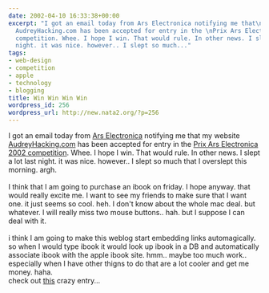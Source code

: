 ```yaml
---
date: 2002-04-10 16:33:38+00:00
excerpt: "I got an email today from Ars Electronica notifying me that\nmy website
  AudreyHacking.com has been accepted for entry in the \nPrix Ars Electronica 2002
  competition. Whee. I hope I win. That would rule. In other news. I slept a lot last
  night. it was nice. however.. I slept so much..."
tags:
- web-design
- competition
- apple
- technology
- blogging
title: Win Win Win Win
wordpress_id: 256
wordpress_url: http://new.nata2.org/?p=256
---
```


I got an email today from <a href="http://www.aec.at">Ars Electronica</a> notifying me that
my website <a href="http://www.audreyhacking.com">AudreyHacking.com</a> has been accepted for entry in the 
<a href="http://prixars.aec.at/2002/">Prix Ars Electronica 2002 competition</a>. Whee. I hope I win. That would rule. In other news. I slept a lot last night. it was nice. however.. I slept so much that I overslept this morning. argh.<br/><br/>I think that I am going to purchase an ibook on friday. I hope anyway. that would really excite me. I want to see my friends to make sure that I want one. it just seems so cool. heh. I don't know about the whole mac deal. but whatever. I will really miss two mouse buttons.. hah. but I suppose I can deal with it. 
<br/><br/>i think I am going to make this weblog start embedding links automagically. so when I would type ibook it would look up ibook in a DB and automatically associate ibook with the apple ibook site. hmm.. maybe too much work.. especially when I have other thigns to do that are a lot cooler and get me money. haha. <br/>check out <a href="http://dylanreed.org/archives/00000011.htm">this</a> crazy entry...